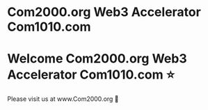 # Com2000.org  Web3 Accelerator  Com1010.com
<!DOCTYPE html>
<html>
   <head>
      <title>Com2000.org  Web3 Accelerator  Com1010.com</title>
   </head>
   <body>
      <h1>Welcome Com2000.org  Web3 Accelerator  Com1010.com ⭐️</h1>
      <p>Please visit us at www.Com2000.org  🎉</p>
   </body>
</html>
